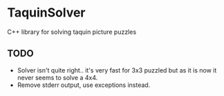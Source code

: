 # TaquinSolver
C++ library for solving taquin picture puzzles

## TODO
* Solver isn't quite right.. it's very fast for 3x3 puzzled but as it is now it never seems to solve a 4x4.
* Remove stderr output, use exceptions instead.
